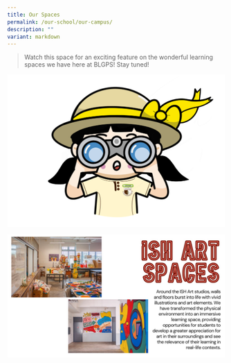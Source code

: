 ```yaml
---
title: Our Spaces
permalink: /our-school/our-campus/
description: ""
variant: markdown
---
```

> Watch this space for an exciting feature on the wonderful learning spaces we have here at BLGPS! Stay tuned!

![](/images/BLGPS_Explorer_Girl%20(No%20background).png)

![](/images/learning_spaces.jpg)